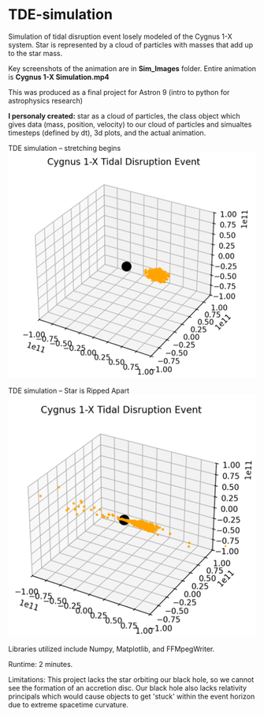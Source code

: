 # TDE-simulation
Simulation of tidal disruption event losely modeled of the Cygnus 1-X system. Star is represented by a cloud of particles with masses that add up to the star mass.

Key screenshots of the animation are in **Sim_Images** folder. Entire animation is **Cygnus 1-X Simulation.mp4**

This was produced as a final project for Astron 9 (intro to python for astrophysics research) 

**I personaly created:**  star as a cloud of particles, the class object which gives data (mass, position, velocity) to our cloud of particles and simualtes timesteps (defined by dt), 3d plots, and the actual animation.

TDE simulation – stretching begins
![TDE simulation – stretching begins](Sim_Images/Stretch1.png)

TDE simulation – Star is Ripped Apart
![TDE simulation – Star is Ripped Apart](Sim_Images/Jet1.png)

Libraries utilized include Numpy, Matplotlib, and FFMpegWriter.

Runtime: 2 minutes.

Limitations: This project lacks the star orbiting our black hole, so we cannot see the formation of an accretion disc. Our black hole also lacks relativity principals which would cause objects to get 'stuck' within the event horizon due to extreme spacetime curvature. 
